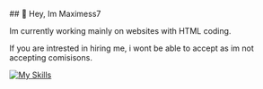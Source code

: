 ## 👋 Hey, Im Maximess7

Im currently working mainly on websites with HTML coding. 

If you are intrested in hiring me, i wont be able to accept as im not accepting comisisons.

[![My Skills](https://skillicons.dev/icons?i=discord,discordjs,ai,js,html,css,mongodb)]()
